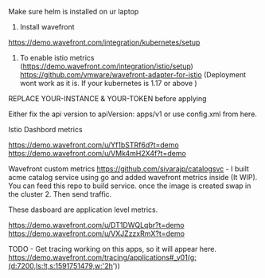 Make sure helm is installed on ur laptop

1. Install wavefront

https://demo.wavefront.com/integration/kubernetes/setup


1. To enable istio metrics  (https://demo.wavefront.com/integration/istio/setup)
https://github.com/vmware/wavefront-adapter-for-istio (Deployment wont work as it is. If your kubernetes is 1.17 or above )

REPLACE YOUR-INSTANCE & YOUR-TOKEN before applying

Either fix the api version to apiVersion: apps/v1  or use config.xml from here.

Istio Dashbord metrics

https://demo.wavefront.com/u/Yf1bSTRf6d?t=demo
https://demo.wavefront.com/u/VMk4mH2X4f?t=demo


Wavefront custom metrics
https://github.com/sivarajp/catalogsvc - I built acme catalog service using go and added wavefront metrics inside (It WIP). You can feed this repo to build service. once the image is created swap in the cluster 2. Then send traffic.

These dasboard are application level metrics.

https://demo.wavefront.com/u/DT1DWQLqbr?t=demo
https://demo.wavefront.com/u/VXJZzzxRmX?t=demo
 
TODO - Get tracing working on this apps, so it will appear here.
https://demo.wavefront.com/tracing/applications#_v01(g:(d:7200,ls:!t,s:1591751479,w:'2h'))